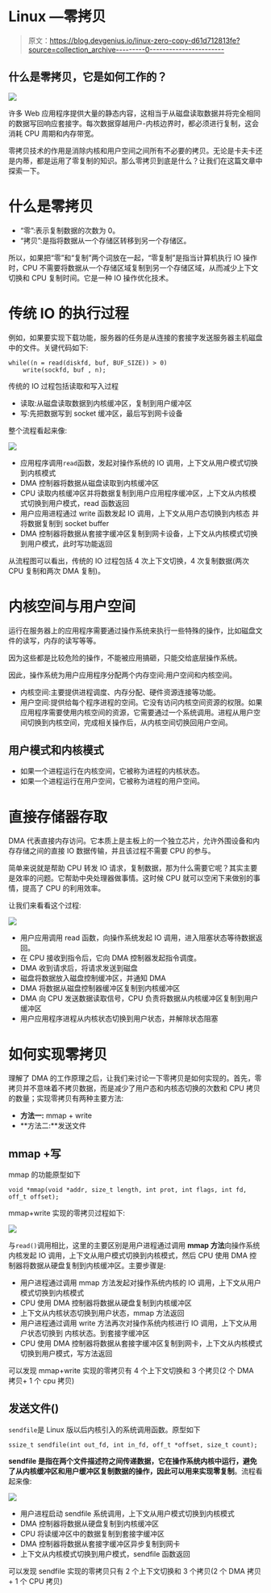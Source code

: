 # Linux —零拷贝

> 原文：<https://blog.devgenius.io/linux-zero-copy-d61d712813fe?source=collection_archive---------0----------------------->

## 什么是零拷贝，它是如何工作的？

![](img/333fae9516d949544aae664871337fc3.png)

许多 Web 应用程序提供大量的静态内容，这相当于从磁盘读取数据并将完全相同的数据写回响应套接字。每次数据穿越用户-内核边界时，都必须进行复制，这会消耗 CPU 周期和内存带宽。

零拷贝技术的作用是消除内核和用户空间之间所有不必要的拷贝。无论是卡夫卡还是内蒂，都是运用了零复制的知识。那么零拷贝到底是什么？让我们在这篇文章中探索一下。

# 什么是零拷贝

*   “零”:表示复制数据的次数为 0。
*   “拷贝”:是指将数据从一个存储区转移到另一个存储区。

所以，如果把“零”和“复制”两个词放在一起，“零复制”是指当计算机执行 IO 操作时，CPU 不需要将数据从一个存储区域复制到另一个存储区域，从而减少上下文切换和 CPU 复制时间。它是一种 IO 操作优化技术。

# 传统 IO 的执行过程

例如，如果要实现下载功能，服务器的任务是从连接的套接字发送服务器主机磁盘中的文件。关键代码如下:

```
while((n = read(diskfd, buf, BUF_SIZE)) > 0)
    write(sockfd, buf , n);
```

传统的 IO 过程包括读取和写入过程

*   读取:从磁盘读取数据到内核缓冲区，复制到用户缓冲区
*   写:先把数据写到 socket 缓冲区，最后写到网卡设备

整个流程看起来像:

![](img/456d61486b28e380f9c3711d5acd5c2b.png)

*   应用程序调用`read`函数，发起对操作系统的 IO 调用，上下文从用户模式切换到内核模式
*   DMA 控制器将数据从磁盘读取到内核缓冲区
*   CPU 读取内核缓冲区并将数据复制到用户应用程序缓冲区，上下文从内核模式切换到用户模式，read 函数返回
*   用户应用进程通过 write 函数发起 IO 调用，上下文从用户态切换到内核态
    并将数据复制到 socket buffer
*   DMA 控制器将数据从套接字缓冲区复制到网卡设备，上下文从内核模式切换到用户模式，此时写功能返回

从流程图可以看出，传统的 IO 过程包括 4 次上下文切换，4 次复制数据(两次 CPU 复制和两次 DMA 复制)。

# 内核空间与用户空间

运行在服务器上的应用程序需要通过操作系统来执行一些特殊的操作，比如磁盘文件的读写，内存的读写等等。

因为这些都是比较危险的操作，不能被应用搞砸，只能交给底层操作系统。

因此，操作系统为用户应用程序分配两个内存空间:用户空间和内核空间。

*   内核空间:主要提供进程调度、内存分配、硬件资源连接等功能。
*   用户空间:提供给每个程序进程的空间。它没有访问内核空间资源的权限。如果应用程序需要使用内核空间的资源，它需要通过一个系统调用。进程从用户空间切换到内核空间，完成相关操作后，从内核空间切换回用户空间。

## 用户模式和内核模式

*   如果一个进程运行在内核空间，它被称为进程的内核状态。
*   如果一个进程运行在用户空间，它被称为进程的用户空间。

# 直接存储器存取

DMA 代表直接内存访问。它本质上是主板上的一个独立芯片，允许外围设备和内存存储之间的直接 IO 数据传输，并且该过程不需要 CPU 的参与。

简单来说就是帮助 CPU 转发 IO 请求，复制数据，那为什么需要它呢？其实主要是效率的问题。它帮助中央处理器做事情。这时候 CPU 就可以空闲下来做别的事情，提高了 CPU 的利用效率。

让我们来看看这个过程:

![](img/7867d235d93aac006fe888329c68870b.png)

*   用户应用调用 read 函数，向操作系统发起 IO 调用，进入阻塞状态等待数据返回。
*   在 CPU 接收到指令后，它向 DMA 控制器发起指令调度。
*   DMA 收到请求后，将请求发送到磁盘
*   磁盘将数据放入磁盘控制缓冲区，并通知 DMA
*   DMA 将数据从磁盘控制器缓冲区复制到内核缓冲区
*   DMA 向 CPU 发送数据读取信号，CPU 负责将数据从内核缓冲区复制到用户缓冲区
*   用户应用程序进程从内核状态切换到用户状态，并解除状态阻塞

# 如何实现零拷贝

理解了 DMA 的工作原理之后，让我们来讨论一下零拷贝是如何实现的。首先，零拷贝并不意味着不拷贝数据，而是减少了用户态和内核态切换的次数和 CPU 拷贝的数量；实现零拷贝有两种主要方法:

*   **方法一:** mmap + write
*   **方法二:**发送文件

## mmap +写

mmap 的功能原型如下

```
void *mmap(void *addr, size_t length, int prot, int flags, int fd, off_t offset);
```

mmap+write 实现的零拷贝过程如下:

![](img/c558a2d960b6bc16f89391dfaccc50ee.png)

与`read()`调用相比，这里的主要区别是用户进程通过调用 **mmap 方法**向操作系统内核发起 IO 调用，上下文从用户模式切换到内核模式，然后 CPU 使用 DMA 控制器将数据从硬盘复制到内核缓冲区。主要步骤是:

*   用户进程通过调用 mmap 方法发起对操作系统内核的 IO 调用，上下文从用户模式切换到内核模式
*   CPU 使用 DMA 控制器将数据从硬盘复制到内核缓冲区
*   上下文从内核状态切换到用户状态，mmap 方法返回
*   用户进程通过调用 write 方法再次对操作系统内核进行 IO 调用，上下文从用户状态切换到
    内核状态。到套接字缓冲区
*   CPU 使用 DMA 控制器将数据从套接字缓冲区复制到网卡，上下文从内核模式切换到用户模式，写方法返回

可以发现 mmap+write 实现的零拷贝有 4 个上下文切换和 3 个拷贝(2 个 DMA 拷贝+ 1 个 cpu 拷贝)

## 发送文件()

`sendfile`是 Linux 版以后内核引入的系统调用函数。原型如下

```
ssize_t sendfile(int out_fd, int in_fd, off_t *offset, size_t count);
```

**sendfile 是指在两个文件描述符之间传递数据，它在操作系统内核中运行，避免了从内核缓冲区和用户缓冲区复制数据的操作，因此可以用来实现零复制**。流程看起来像:

![](img/a45e3dadc787a3d59fa7c702a8b53ce4.png)

*   用户进程启动 sendfile 系统调用，上下文从用户模式切换到内核模式
*   DMA 控制器将数据从硬盘复制到内核缓冲区
*   CPU 将读缓冲区中的数据复制到套接字缓冲区
*   DMA 控制器将数据从套接字缓冲区异步复制到网卡
*   上下文从内核模式切换到用户模式，sendfile 函数返回

可以发现 sendfile 实现的零拷贝只有 2 个上下文切换和 3 个拷贝(2 个 DMA 拷贝+ 1 个 CPU 拷贝)